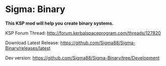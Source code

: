 # Sigma: Binary

**This KSP mod will help you create binary systems.**


KSP Forum Thread: http://forum.kerbalspaceprogram.com/threads/127820

Download Latest Release: https://github.com/Sigma88/Sigma-Binary/releases/latest

Dev version: https://github.com/Sigma88/Sigma-Binary/tree/Development
